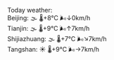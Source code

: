 Today weather:  
Beijing: 🌫  🌡️+8°C 🌬️↓0km/h  
Tianjin: 🌫  🌡️+9°C 🌬️↑7km/h  
Shijiazhuang: 🌫  🌡️+7°C 🌬️↘7km/h  
Tangshan: ☀️ 🌡️+9°C 🌬️→7km/h  
